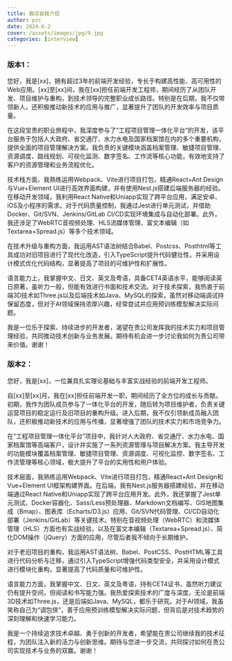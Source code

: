 ```yaml
---
title: 面试自我介绍
author: pzc
date: 2024-6-2
cover: /assets/images/jpg/9.jpg
categories: [interview]
---
```

### 版本1：

您好，我是[xx]，拥有超过3年的前端开发经验，专长于构建高性能、高可用性的Web应用。[xx]至[xx]间，我在[xx]担任前端开发工程师，期间经历了从团队开发、项目维护与重构，到技术领导的完整职业成长路径。特别是在后期，我不仅带领新人，还积极推动新技术的应用与推广，显著提升了团队的开发效率与项目质量。

在这段宝贵的职业旅程中，我深度参与了“工程项目管理一体化平台”的开发，该平台服务于包括人大政府、省交通厅、水力水电及国家档案馆在内的多个重要机构，提供全面的项目管理解决方案。我负责的关键模块涵盖档案管理、敏捷项目管理、资源调度、路线规划、可视化监测、数字签名、工作流等核心功能，有效地支持了客户的资源管理和业务流程优化。

技术栈方面，我熟练运用Webpack、Vite进行项目打包，精通React+Ant Design与Vue+Element UI进行高效界面构建，并有使用Nest.js搭建后端服务器的经验。在移动开发领域，我利用React Native和Uniapp实现了跨平台应用，满足安卓、iOS及小程序的需求。对于代码质量控制，我通过Jest进行单元测试，并借助Docker、Git/SVN、Jenkins/GitLab CI/CD实现环境集成与自动化部署。此外，我还涉足了WebRTC音视频处理、HLS流媒体管理、富文本编辑（如Textarea+Spread.js）等多个技术领域。

在技术升级与重构方面，我运用AST语法树结合Babel、Postcss、Posthtml等工具成功对旧项目进行了现代化改造，引入TypeScript提升代码健壮性，并采用设计模式优化代码结构，显著提高了项目的可维护性和扩展性。

语言能力上，我掌握中文、日文、英文及粤语，具备CET4英语水平，能够阅读英日原著，虽听力一般，但能有效进行书面和技术交流。对于技术探索，我热衷于前端3D技术如Three.js以及后端技术如Java、MySQL的探索，虽然对移动端调试持保留态度，但对于AI领域保持浓厚兴趣，经常尝试并应用预训练模型解决实际问题。

我是一位乐于探索、持续进步的开发者，渴望在贵公司发挥我的技术实力和项目管理经验，共同推动技术创新与业务发展。期待有机会进一步讨论我如何为贵公司带来价值。谢谢！

### 版本2：

您好，我是[xx]，一位兼具扎实理论基础与丰富实战经验的前端开发工程师。

自[xx]至[xx]月，我在[xx]担任前端开发一职，期间经历了全方位的成长与贡献。初期，我作为团队成员参与了一体化平台的开发，随后转为项目维护者，负责关键运营项目的稳定运行及旧项目的重构升级。进入后期，我不仅引领新成员融入团队，还积极推动新技术的应用与传播，显著增强了团队的技术实力和市场竞争力。

在“工程项目管理一体化平台”项目中，我针对人大政府、省交通厅、水力水电、国家档案馆等高端客户，设计并实施了一系列资源管理与项目解决方案。我主导开发的功能模块覆盖档案管理、敏捷项目管理、资源调度、可视化监控、数字签名、工作流管理等核心领域，极大提升了平台的实用性和用户体验。

技术层面，我熟练运用Webpack、Vite进行项目打包，精通React+Ant Design和Vue+Element UI框架构建界面。在后端，我有Nest.js服务器搭建经验，并在移动端通过React Native和Uniapp实现了跨平台应用开发。此外，我还掌握了Jest单元测试、Docker容器化、Sass/Less预处理器、Markdown文档编写、GIS地图集成（Bmap）、图表库（Echarts/D3.js）应用、Git/SVN代码管理、CI/CD自动化部署（Jenkins/GitLab）等关键技术。特别在音视频处理（WebRTC）和流媒体管理（HLS）方面也有实战经验，以及在富文本编辑（Textarea+Spread.js）、简化DOM操作（jQuery）方面的应用，尽管后者我不倾向于长期维护。

对于老旧项目的重构，我运用AST语法树、Babel、PostCSS、PostHTML等工具进行代码分析与迁移，通过引入TypeScript增强代码类型安全，并采用设计模式进行模块化重构，显著提高了代码质量和可维护性。

语言能力方面，我掌握中文、日文、英文及粤语，持有CET4证书，虽然听力建议仍有提升空间，但阅读和书写能力强。我热爱探索技术的广度与深度，无论是前端3D技术如Three.js，还是后端如Java、MySQL，都乐于研究。对于AI领域，我虽笑称自己为“调包侠”，善于应用预训练模型解决实际问题，但背后是对技术趋势的深刻理解和快速学习能力。

我是一个持续追求技术卓越、勇于创新的开发者，希望能在贵公司继续我的技术征程，为团队注入新的活力与创新思维。期待与您进一步交流，共同探讨如何在贵公司实现技术与业务的双赢。谢谢！

